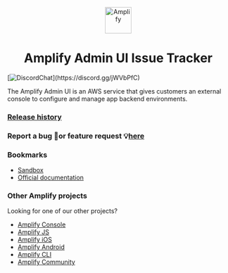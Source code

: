 <p align="center">
  <a href="https://console.amplify.aws">
    <img alt="Amplify" src="https://github.com/aws-amplify/community/blob/master/src/assets/images/logo-dark.png" width="60" />
  </a>
</p>
<h1 align="center">
  Amplify Admin UI Issue Tracker
</h1>

[![DiscordChat](https://img.shields.io/discord/308323056592486420?logo=discord")](https://discord.gg/jWVbPfC)

The Amplify Admin UI is an AWS service that gives customers an external console to configure and manage app backend environments. 


### [Release history](https://github.com/aws-amplify/amplify-adminui/blob/master/CHANGELOG.md)


### Report a bug 🐛or feature request 💡[here](https://github.com/aws-amplify/amplify-adminui/issues/new/choose)

### Bookmarks

* [Sandbox](https://sandbox.amplifyapp.com)
* [Official documentation](https://docs.amplify.aws/console)

### Other Amplify projects

Looking for one of our other projects?
  * [Amplify Console](https://github.com/aws-amplify/amplify-console/issues)
  * [Amplify JS](https://github.com/aws-amplify/amplify-js/issues)
  * [Amplify iOS](https://github.com/aws-amplify/amplify-ios/issues)
  * [Amplify Android](https://github.com/aws-amplify/amplify-android/issues)
  * [Amplify CLI](https://github.com/aws-amplify/amplify-cli/issues)
  * [Amplify Community](https://amplify.aws/community)  
